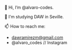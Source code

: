 👋 Hi, I’m @alvaro-codes.

🌱 I'm studying DAW in Seville.

📫 How to reach me:
- dawramirezm@gmail.com
- @alvaro_codes // Instagram
